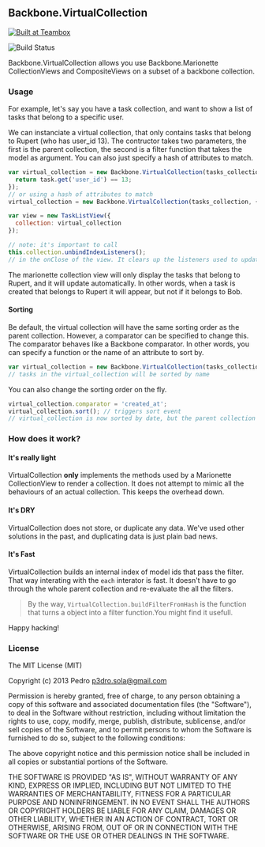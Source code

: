 ## Backbone.VirtualCollection

<a href="http://teambox.com"><img alt="Built at Teambox" src="http://i.imgur.com/hqNPlHe.png"/></a>

![Build Status](https://api.travis-ci.org/p3drosola/Backbone.VirtualCollection.png)


Backbone.VirtualCollection allows you use Backbone.Marionette CollectionViews and CompositeViews on a subset of
a backbone collection.

### Usage

For example, let's say you have a task collection, and want to show a list of tasks that belong to a specific user.

We can instanciate a virtual collection, that only contains tasks that belong to Rupert (who has user_id 13).
The contructor takes two parameters, the first is the parent collection, the second is a filter function that takes the model as argument. You can also just specify a hash of attributes to match.

```js
var virtual_collection = new Backbone.VirtualCollection(tasks_collection, function (task) {
  return task.get('user_id') == 13;
});
// or using a hash of attributes to match
virtual_collection = new Backbone.VirtualCollection(tasks_collection, {user_id: 13});

var view = new TaskListView({
  collection: virtual_collection
});

// note: it's important to call
this.collection.unbindIndexListeners();
// in the onClose of the view. It clears up the listeners used to update the virtual collection
```

The marionette collection view will only display the tasks that belong to Rupert, and it will update automatically. In other words, when a task is created that belongs to Rupert it will appear, but not if it belongs to Bob.

#### Sorting
Be default, the virtual collection will have the same sorting order as the parent collection. However, a comparator can be specified to change this. The comparator behaves like a Backbone comparator. In other words, you can specify a function or the name of an attribute to sort by.
```js
var virtual_collection = new Backbone.VirtualCollection(tasks_collection, {user_id: 13}, { comparator: 'name'});
// tasks in the virtual_collection will be sorted by name
```
You can also change the sorting order on the fly.
```js
virtual_collection.comparator = 'created_at';
virtual_collection.sort(); // triggers sort event
// virtual_collection is now sorted by date, but the parent collection has not changed
```

### How does it work?

#### It's really light
VirtualCollection **only** implements the methods used by a Marionette CollectionView to render a collection. It does not attempt to mimic all the behaviours of an actual collection. This keeps the overhead down.

#### It's DRY
VirtualCollection does not store, or duplicate any data. We've used other solutions in the past, and duplicating data is just plain bad news.

#### It's Fast
VirtualCollection builds an internal index of model ids that pass the filter. That way interating with the `each` interator is fast.  It doesn't have to go through the whole parent collection and re-evaluate the all the filters.


> By the way, `VirtualCollection.buildFilterFromHash` is the function that turns a object into a filter function.You might find it usefull.

Happy hacking!





### License
The MIT License (MIT)

Copyright (c) 2013 Pedro  p3dro.sola@gmail.com

Permission is hereby granted, free of charge, to any person obtaining a copy of this software and associated documentation files (the "Software"), to deal in the Software without restriction, including without limitation the rights to use, copy, modify, merge, publish, distribute, sublicense, and/or sell copies of the Software, and to permit persons to whom the Software is furnished to do so, subject to the following conditions:

The above copyright notice and this permission notice shall be included in all copies or substantial portions of the Software.

THE SOFTWARE IS PROVIDED "AS IS", WITHOUT WARRANTY OF ANY KIND, EXPRESS OR IMPLIED, INCLUDING BUT NOT LIMITED TO THE WARRANTIES OF MERCHANTABILITY, FITNESS FOR A PARTICULAR PURPOSE AND NONINFRINGEMENT. IN NO EVENT SHALL THE AUTHORS OR COPYRIGHT HOLDERS BE LIABLE FOR ANY CLAIM, DAMAGES OR OTHER LIABILITY, WHETHER IN AN ACTION OF CONTRACT, TORT OR OTHERWISE, ARISING FROM, OUT OF OR IN CONNECTION WITH THE SOFTWARE OR THE USE OR OTHER DEALINGS IN THE SOFTWARE.
